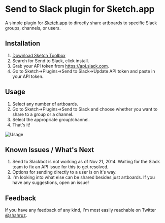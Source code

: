 # Send to Slack plugin for Sketch.app

A simple plugin for [Sketch.app](http://bohemiancoding.com/sketch/) to directly share artboards to specific Slack groups, channels, or users.

## Installation
1. [Download Sketch Toolbox](http://sketchtoolbox.com)
2. Search for Send to Slack, click install.
3. Grab your API token from https://api.slack.com.
4. Go to Sketch->Plugins->Send to Slack->Update API token and paste in your API token.

## Usage
1. Select any number of artboards.
2. Go to Sketch->Plugins->Send to Slack and choose whether you want to share to a group or a channel.
3. Select the appropriate group/channel.
4. That's it!

![Usage](https://cldup.com/qNznqoP5aJ.gif)

## Known Issues / What's Next
1. Send to Slackbot is not working as of Nov 21, 2014. Waiting for the Slack team to fix an API issue for this to get resolved.
2. Options for sending directly to a user is on it's way.
3. I'm looking into what else can be shared besides just artboards. If you have any suggestions, open an issue!

## Feedback
If you have any feedback of any kind, I'm most easily reachable on Twitter [@shahruz](https://twitter.com/shahruz).
